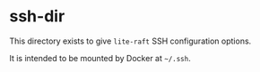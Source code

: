 # ssh-dir
This directory exists to give `lite-raft` SSH configuration options.

It is intended to be mounted by Docker at `~/.ssh`.
